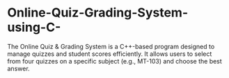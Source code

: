 # Online-Quiz-Grading-System-using-C-
The Online Quiz &amp; Grading System is a C++-based program designed to manage quizzes and student scores efficiently. It allows users to select from four quizzes on a specific subject (e.g., MT-103) and choose the best answer.
